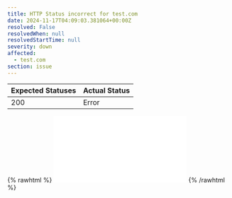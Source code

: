```yaml
---
title: HTTP Status incorrect for test.com
date: 2024-11-17T04:09:03.381064+00:00Z
resolved: False
resolvedWhen: null
resolvedStartTime: null
severity: down
affected:
  - test.com
section: issue
---
```


| Expected Statuses | Actual Status  |
|-------------------|----------------|
| 200 | Error |


{% rawhtml %}
<embed src="./test.com-http.html" type="text/html">
{% /rawhtml %}